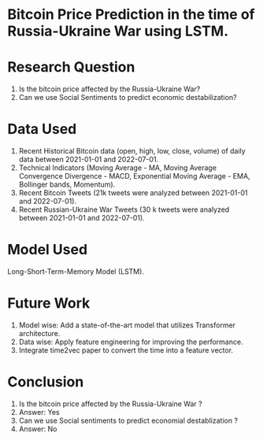 # Bitcoin Price Prediction in the time of Russia-Ukraine War using LSTM.

# Research Question
1. Is the bitcoin price affected by the Russia-Ukraine War?
2. Can we use Social Sentiments to predict economic destabilization?

# Data Used
1. Recent Historical Bitcoin data (open, high, low, close, volume) of daily data between 2021-01-01 and 2022-07-01.
2. Technical Indicators (Moving Average - MA, Moving Average Convergence Divergence - MACD, Exponential Moving Average - EMA, Bollinger bands, Momentum).
3. Recent Bitcoin Tweets (21k tweets were analyzed between 2021-01-01 and 2022-07-01).
4. Recent Russian-Ukraine War Tweets (30 k tweets were analyzed between 2021-01-01 and 2022-07-01).

# Model Used
Long-Short-Term-Memory Model (LSTM).

# Future Work
1. Model wise: Add a state-of-the-art model that utilizes Transformer architecture.
2. Data wise: Apply feature engineering for improving the performance.
3. Integrate time2vec paper to convert the time into a feature vector.

# Conclusion
1. Is the bitcoin price affected by the Russia-Ukraine War ?    
2. Answer: Yes
3. Can we use Social sentiments to predict economial destablization ?   
4. Answer: No
